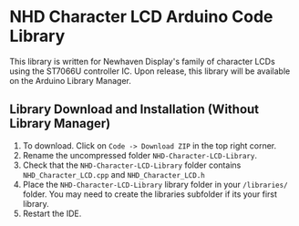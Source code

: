 # NHD Character LCD Arduino Code Library
This library is written for Newhaven Display's family of character LCDs using the ST7066U controller IC.
Upon release, this library will be available on the Arduino Library Manager.

## Library Download and Installation (Without Library Manager)
1. To download. Click on `Code -> Download ZIP` in the top right corner.
2. Rename the uncompressed folder `NHD-Character-LCD-Library`. 
3. Check that the `NHD-Character-LCD-Library` folder contains `NHD_Character_LCD.cpp` and `NHD_Character_LCD.h`
4. Place the `NHD-Character-LCD-Library` library folder in your `/libraries/` folder. You may need to create the libraries subfolder if its your first library. 
5. Restart the IDE.
